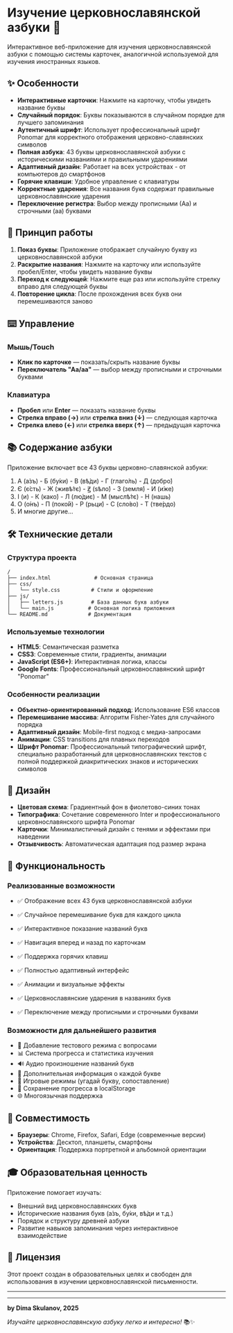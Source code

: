 # Изучение церковнославянской азбуки 📜

Интерактивное веб-приложение для изучения церковнославянской азбуки с помощью системы карточек, аналогичной используемой для изучения иностранных языков.

## ✨ Особенности

- **Интерактивные карточки**: Нажмите на карточку, чтобы увидеть название буквы
- **Случайный порядок**: Буквы показываются в случайном порядке для лучшего запоминания
- **Аутентичный шрифт**: Использует профессиональный шрифт Ponomar для корректного отображения церковно-славянских символов
- **Полная азбука**: 43 буквы церковнославянской азбуки с историческими названиями и правильными ударениями
- **Адаптивный дизайн**: Работает на всех устройствах - от компьютеров до смартфонов
- **Горячие клавиши**: Удобное управление с клавиатуры
- **Корректные ударения**: Все названия букв содержат правильные церковнославянские ударения
- **Переключение регистра**: Выбор между прописными (Аа) и строчными (аа) буквами

## 🎯 Принцип работы

1. **Показ буквы**: Приложение отображает случайную букву из церковнославянской азбуки
2. **Раскрытие названия**: Нажмите на карточку или используйте пробел/Enter, чтобы увидеть название буквы
3. **Переход к следующей**: Нажмите еще раз или используйте стрелку вправо для следующей буквы
4. **Повторение цикла**: После прохождения всех букв они перемешиваются заново

## ⌨️ Управление

### Мышь/Touch
- **Клик по карточке** — показать/скрыть название буквы
- **Переключатель "Аа/аа"** — выбор между прописными и строчными буквами

### Клавиатура
- **Пробел** или **Enter** — показать название буквы
- **Стрелка вправо (→)** или **стрелка вниз (↓)** — следующая карточка
- **Стрелка влево (←)** или **стрелка вверх (↑)** — предыдущая карточка

## 📚 Содержание азбуки

Приложение включает все 43 буквы церковно-славянской азбуки:

1. А (а́зъ) - Б (бу́ки) - В (вѣ́ди) - Г (глаго́ль) - Д (добро́)
2. Є (є́сть) - Ж (живѣ́тє) - Ꙃ (ѕѣло́) - З (земля́) - И (и́же)
3. І (и) - К (како́) - Л (лю́диє) - М (мыслѣ́тє) - Н (нашь)
4. О (о́нъ) - П (поко́й) - Р (рьци́) - С (сло́во) - Т (тве́рдо)
5. И многие другие...

## 🛠️ Технические детали

### Структура проекта
```
/
├── index.html              # Основная страница
├── css/
│   └── style.css          # Стили и оформление
├── js/
│   ├── letters.js         # База данных букв азбуки
│   └── main.js           # Основная логика приложения
└── README.md             # Документация
```

### Используемые технологии
- **HTML5**: Семантическая разметка
- **CSS3**: Современные стили, градиенты, анимации
- **JavaScript (ES6+)**: Интерактивная логика, классы
- **Google Fonts**: Профессиональный церковнославянский шрифт "Ponomar"

### Особенности реализации
- **Объектно-ориентированный подход**: Использование ES6 классов
- **Перемешивание массива**: Алгоритм Fisher-Yates для случайного порядка
- **Адаптивный дизайн**: Mobile-first подход с медиа-запросами
- **Анимации**: CSS transitions для плавных переходов
- **Шрифт Ponomar**: Профессиональный типографический шрифт, специально разработанный для церковнославянских текстов с полной поддержкой диакритических знаков и исторических символов

## 🎨 Дизайн

- **Цветовая схема**: Градиентный фон в фиолетово-синих тонах
- **Типографика**: Сочетание современного Inter и профессионального церковнославянского шрифта Ponomar
- **Карточки**: Минималистичный дизайн с тенями и эффектами при наведении
- **Отзывчивость**: Автоматическая адаптация под размер экрана

## 🚀 Функциональность

### Реализованные возможности
- ✅ Отображение всех 43 букв церковнославянской азбуки
- ✅ Случайное перемешивание букв для каждого цикла
- ✅ Интерактивное показание названий букв
- ✅ Навигация вперед и назад по карточкам
- ✅ Поддержка горячих клавиш

- ✅ Полностью адаптивный интерфейс
- ✅ Анимации и визуальные эффекты
- ✅ Церковнославянские ударения в названиях букв
- ✅ Переключение между прописными и строчными буквами

### Возможности для дальнейшего развития
- 📝 Добавление тестового режима с вопросами
- 📊 Система прогресса и статистика изучения
- 🔊 Аудио произношение названий букв
- 📖 Дополнительная информация о каждой букве
- 🎯 Игровые режимы (угадай букву, сопоставление)
- 💾 Сохранение прогресса в localStorage
- 🌐 Многоязычная поддержка

## 📱 Совместимость

- **Браузеры**: Chrome, Firefox, Safari, Edge (современные версии)
- **Устройства**: Десктоп, планшеты, смартфоны
- **Ориентация**: Поддержка портретной и альбомной ориентации

## 🎓 Образовательная ценность

Приложение помогает изучать:
- Внешний вид церковнославянских букв
- Исторические названия букв (а́зъ, бу́ки, вѣ́ди и т.д.)
- Порядок и структуру древней азбуки
- Развитие навыков запоминания через интерактивное взаимодействие

## 📄 Лицензия

Этот проект создан в образовательных целях и свободен для использования в изучении церковнославянской письменности.

---

---

**by Dima Skulanov, 2025** 

*Изучайте церковнославянскую азбуку легко и интересно!* 📚✨